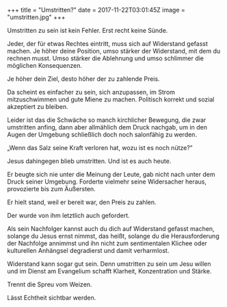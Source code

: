 +++
title = "Umstritten?"
date = 2017-11-22T03:01:45Z
image = "umstritten.jpg"
+++

Umstritten zu sein ist kein Fehler. Erst recht keine Sünde.

Jeder, der für etwas Rechtes eintritt, muss sich auf Widerstand gefasst machen. Je höher deine Position, umso stärker der Widerstand, mit dem du rechnen musst. Umso stärker die Ablehnung und umso schlimmer die möglichen Konsequenzen.

Je höher dein Ziel, desto höher der zu zahlende Preis.

Da scheint es einfacher zu sein, sich anzupassen, im Strom mitzuschwimmen und gute Miene zu machen. Politisch korrekt und sozial akzeptiert zu bleiben. 

Leider ist das die Schwäche so manch kirchlicher Bewegung, die zwar umstritten anfing, dann aber allmählich dem Druck nachgab, um in den Augen der Umgebung schließlich doch noch salonfähig zu werden.

„Wenn das Salz seine Kraft verloren hat, wozu ist es noch nütze?”

Jesus dahingegen blieb umstritten. Und ist es auch heute.

Er beugte sich nie unter die Meinung der Leute, gab nicht nach unter dem Druck seiner Umgebung. Forderte vielmehr seine Widersacher heraus, provozierte bis zum Äußersten.

Er hielt stand, weil er bereit war, den Preis zu zahlen.

Der wurde von ihm letztlich auch gefordert.

Als sein Nachfolger kannst auch du dich auf Widerstand gefasst machen, solange du Jesus ernst nimmst, das heißt, solange du die Herausforderung der Nachfolge annimmst und ihn nicht zum sentimentalen Klichee oder kulturellen Anhängsel degradierst und damit verharmlost. 

Widerstand kann sogar gut sein. Denn umstritten zu sein um Jesu willen und im Dienst am Evangelium schafft Klarheit, Konzentration und Stärke. 

Trennt die Spreu vom Weizen. 

Lässt Echtheit sichtbar werden.